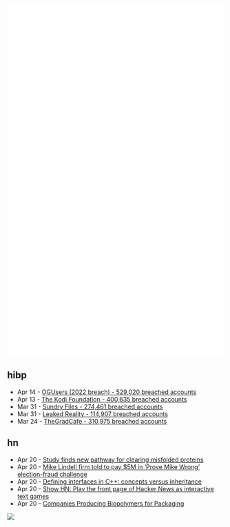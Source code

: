 ![Metrics](https://raw.githubusercontent.com/phixion/phixion/master/metrics.svg)

## hibp

<!--
for https://github.com/phixion/phixion/blob/main/.github/workflows/feeds.yml
-->
<!--START_SECTION:haveibeenpwnd-->
- Apr 14 - [OGUsers (2022 breach) - 529,020 breached accounts](https://haveibeenpwned.com/PwnedWebsites#OGUsers2022)
- Apr 13 - [The Kodi Foundation - 400,635 breached accounts](https://haveibeenpwned.com/PwnedWebsites#KodiFoundation)
- Mar 31 - [Sundry Files - 274,461 breached accounts](https://haveibeenpwned.com/PwnedWebsites#SundryFiles)
- Mar 31 - [Leaked Reality - 114,907 breached accounts](https://haveibeenpwned.com/PwnedWebsites#LeakedReality)
- Mar 24 - [TheGradCafe - 310,975 breached accounts](https://haveibeenpwned.com/PwnedWebsites#TheGradCafe)
<!--END_SECTION:haveibeenpwnd-->

## hn

<!--
for https://github.com/phixion/phixion/blob/main/.github/workflows/feeds.yml
-->
<!--START_SECTION:hn-->
- Apr 20 - [Study finds new pathway for clearing misfolded proteins](https://news.stanford.edu/2023/04/20/study-finds-new-pathway-clearing-misfolded-proteins/)
- Apr 20 - [Mike Lindell firm told to pay $5M in ‘Prove Mike Wrong’ election-fraud challenge](https://www.washingtonpost.com/investigations/2023/04/20/mike-lindell-prove-wrong-contest/)
- Apr 20 - [Defining interfaces in C++: concepts versus inheritance](https://lemire.me/blog/2023/04/20/defining-interfaces-in-c-concepts-versus-inheritance/)
- Apr 20 - [Show HN: Play the front page of Hacker News as interactive text games](https://infinityarcade.com/news)
- Apr 20 - [Companies Producing Biopolymers for Packaging](https://tderflinger.com/en/companies-producing-biopolymers-for-packaging/)
<!--END_SECTION:hn-->

<!--
for https://yhype.me
-->
![](https://hit.yhype.me/github/profile?user_id=13013670)
